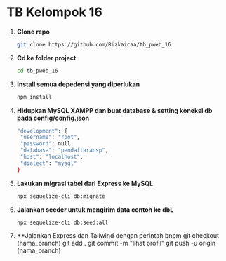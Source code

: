 # TB Kelompok 16

1. **Clone repo**

   ```bash
   git clone https://github.com/Rizkaicaa/tb_pweb_16
   ```

2. **Cd ke folder project**

   ```bash
   cd tb_pweb_16
   ```

3. **Install semua depedensi yang diperlukan**

   ```bash
   npm install
   ```

4. **Hidupkan MySQL XAMPP dan buat database & setting koneksi db pada config/config.json**

   ```bash
   "development": {
    "username": "root",
    "password": null,
    "database": "pendaftaransp",
    "host": "localhost",
    "dialect": "mysql"
   }
   ```

5. **Lakukan migrasi tabel dari Express ke MySQL**

   ```bash
   npx sequelize-cli db:migrate
   ```

6. **Jalankan seeder untuk mengirim data contoh ke dbL**

   ```bash
   npx sequelize-cli db:seed:all
   ```

7. **Jalankan Express dan Tailwind dengan perintah bnpm
   git checkout (nama_branch)
   git add .
   git commit -m "lihat profil"
   git push -u origin (nama_branch)
   ```
